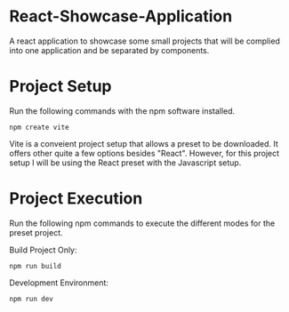 # React-Showcase-Application
A react application to showcase some small projects that will be complied into one application and be separated by components.

# Project Setup
Run the following commands with the npm software installed.
```
npm create vite
```
Vite is a conveient project setup that allows a preset to be downloaded. It offers other quite a few options besides "React".
However, for this project setup I will be using the React preset with the Javascript setup.

# Project Execution
Run the following npm commands to execute the different modes for the preset project.

Build Project Only:
```
npm run build
```

Development Environment:
```
npm run dev
```

